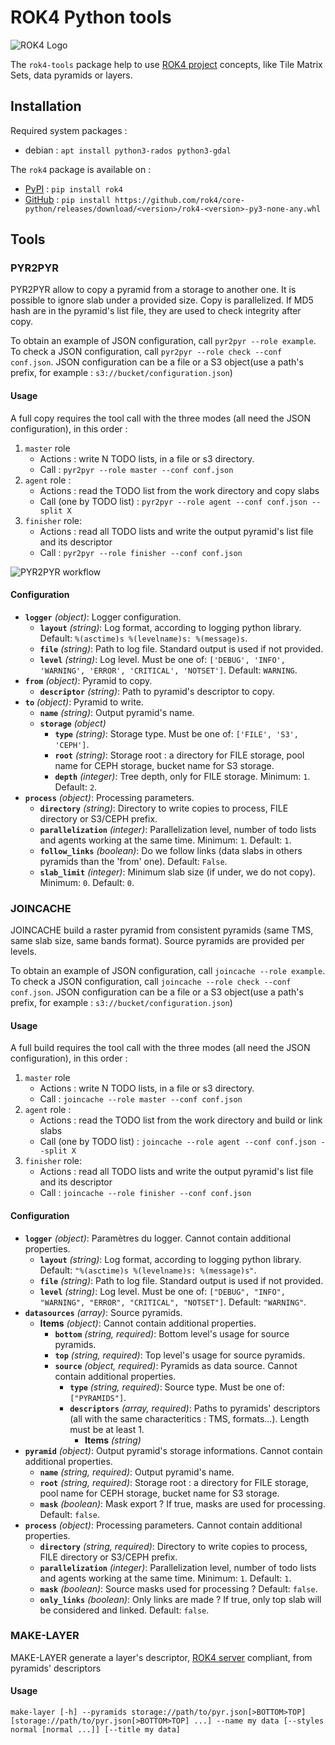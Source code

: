 # ROK4 Python tools

![ROK4 Logo](https://rok4.github.io/assets/images/rok4.png)

The `rok4-tools` package help to use [ROK4 project](https://rok4.github.io/) concepts, like Tile Matrix Sets, data pyramids or layers.

## Installation

Required system packages :
* debian : `apt install python3-rados python3-gdal`

The `rok4` package is available on :
* [PyPI](https://pypi.org/project/rok4/) : `pip install rok4`
* [GitHub](https://github.com/rok4/core-python/releases/) : `pip install https://github.com/rok4/core-python/releases/download/<version>/rok4-<version>-py3-none-any.whl`

## Tools

### PYR2PYR

PYR2PYR allow to copy a pyramid from a storage to another one. It is possible to ignore slab under a provided size. Copy is parallelized. If MD5 hash are in the pyramid's list file, they are used to check integrity after copy.

To obtain an example of JSON configuration, call `pyr2pyr --role example`. To check a JSON configuration, call `pyr2pyr --role check --conf conf.json`. JSON configuration can be a file or a S3 object(use a path's prefix, for example : `s3://bucket/configuration.json`)

#### Usage

A full copy requires the tool call with the three modes (all need the JSON configuration), in this order :

1. `master` role
    * Actions : write N TODO lists, in a file or s3 directory.
    * Call : `pyr2pyr --role master --conf conf.json`
2. `agent` role :
    * Actions : read the TODO list from the work directory and copy slabs
    * Call (one by TODO list) : `pyr2pyr --role agent --conf conf.json --split X`
3. `finisher` role:
    * Actions : read all TODO lists and write the output pyramid's list file and its descriptor
    * Call : `pyr2pyr --role finisher --conf conf.json`

![PYR2PYR workflow](https://rok4.github.io/pytools/latest/images/pyr2pyr.png)

#### Configuration

- **`logger`** *(object)*: Logger configuration.
    - **`layout`** *(string)*: Log format, according to logging python library. Default: `%(asctime)s %(levelname)s: %(message)s`.
    - **`file`** *(string)*: Path to log file. Standard output is used if not provided.
    - **`level`** *(string)*: Log level. Must be one of: `['DEBUG', 'INFO', 'WARNING', 'ERROR', 'CRITICAL', 'NOTSET']`. Default: `WARNING`.
- **`from`** *(object)*: Pyramid to copy.
    - **`descriptor`** *(string)*: Path to pyramid's descriptor to copy.
- **`to`** *(object)*: Pyramid to write.
    - **`name`** *(string)*: Output pyramid's name.
    - **`storage`** *(object)*
        - **`type`** *(string)*: Storage type. Must be one of: `['FILE', 'S3', 'CEPH']`.
        - **`root`** *(string)*: Storage root : a directory for FILE storage, pool name for CEPH storage, bucket name for S3 storage.
        - **`depth`** *(integer)*: Tree depth, only for FILE storage. Minimum: `1`. Default: `2`.
- **`process`** *(object)*: Processing parameters.
    - **`directory`** *(string)*: Directory to write copies to process, FILE directory or S3/CEPH prefix.
    - **`parallelization`** *(integer)*: Parallelization level, number of todo lists and agents working at the same time. Minimum: `1`. Default: `1`.
    - **`follow_links`** *(boolean)*: Do we follow links (data slabs in others pyramids than the 'from' one). Default: `False`.
    - **`slab_limit`** *(integer)*: Minimum slab size (if under, we do not copy). Minimum: `0`. Default: `0`.

### JOINCACHE

JOINCACHE build a raster pyramid from consistent pyramids (same TMS, same slab size, same bands format). Source pyramids are provided per levels.

To obtain an example of JSON configuration, call `joincache --role example`. To check a JSON configuration, call `joincache --role check --conf conf.json`. JSON configuration can be a file or a S3 object(use a path's prefix, for example : `s3://bucket/configuration.json`)

#### Usage

A full build requires the tool call with the three modes (all need the JSON configuration), in this order :

1. `master` role
    * Actions : write N TODO lists, in a file or s3 directory.
    * Call : `joincache --role master --conf conf.json`
2. `agent` role :
    * Actions : read the TODO list from the work directory and build or link slabs
    * Call (one by TODO list) : `joincache --role agent --conf conf.json --split X`
3. `finisher` role:
    * Actions : read all TODO lists and write the output pyramid's list file and its descriptor
    * Call : `joincache --role finisher --conf conf.json`

#### Configuration

- **`logger`** *(object)*: Paramètres du logger. Cannot contain additional properties.
  - **`layout`** *(string)*: Log format, according to logging python library. Default: `"%(asctime)s %(levelname)s: %(message)s"`.
  - **`file`** *(string)*: Path to log file. Standard output is used if not provided.
  - **`level`** *(string)*: Log level. Must be one of: `["DEBUG", "INFO", "WARNING", "ERROR", "CRITICAL", "NOTSET"]`. Default: `"WARNING"`.
- **`datasources`** *(array)*: Source pyramids.
  - **Items** *(object)*: Cannot contain additional properties.
    - **`bottom`** *(string, required)*: Bottom level's usage for source pyramids.
    - **`top`** *(string, required)*: Top level's usage for source pyramids.
    - **`source`** *(object, required)*: Pyramids as data source. Cannot contain additional properties.
      - **`type`** *(string, required)*: Source type. Must be one of: `["PYRAMIDS"]`.
      - **`descriptors`** *(array, required)*: Paths to pyramids' descriptors (all with the same characteritics : TMS, formats...). Length must be at least 1.
        - **Items** *(string)*
- **`pyramid`** *(object)*: Output pyramid's storage informations. Cannot contain additional properties.
  - **`name`** *(string, required)*: Output pyramid's name.
  - **`root`** *(string, required)*: Storage root : a directory for FILE storage, pool name for CEPH storage, bucket name for S3 storage.
  - **`mask`** *(boolean)*: Mask export ? If true, masks are used for processing. Default: `false`.
- **`process`** *(object)*: Processing parameters. Cannot contain additional properties.
  - **`directory`** *(string, required)*: Directory to write copies to process, FILE directory or S3/CEPH prefix.
  - **`parallelization`** *(integer)*: Parallelization level, number of todo lists and agents working at the same time. Minimum: `1`. Default: `1`.
  - **`mask`** *(boolean)*: Source masks used for processing ? Default: `false`.
  - **`only_links`** *(boolean)*: Only links are made ? If true, only top slab will be considered and linked. Default: `false`.

### MAKE-LAYER

MAKE-LAYER generate a layer's descriptor, [ROK4 server](https://github.com/rok4/server/) compliant, from pyramids' descriptors

#### Usage

`make-layer [-h] --pyramids storage://path/to/pyr.json[>BOTTOM>TOP] [storage://path/to/pyr.json[>BOTTOM>TOP] ...] --name my data [--styles normal [normal ...]] [--title my data]`
